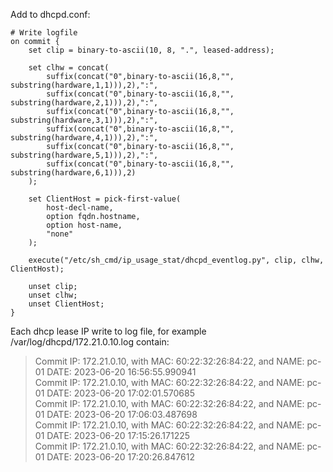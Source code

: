 Add to dhcpd.conf:
```
# Write logfile
on commit {
    set clip = binary-to-ascii(10, 8, ".", leased-address);

    set clhw = concat(
        suffix(concat("0",binary-to-ascii(16,8,"", substring(hardware,1,1))),2),":",
        suffix(concat("0",binary-to-ascii(16,8,"", substring(hardware,2,1))),2),":",
        suffix(concat("0",binary-to-ascii(16,8,"", substring(hardware,3,1))),2),":",
        suffix(concat("0",binary-to-ascii(16,8,"", substring(hardware,4,1))),2),":",
        suffix(concat("0",binary-to-ascii(16,8,"", substring(hardware,5,1))),2),":",
        suffix(concat("0",binary-to-ascii(16,8,"", substring(hardware,6,1))),2)
    );

    set ClientHost = pick-first-value(
        host-decl-name,
        option fqdn.hostname,
        option host-name,
        "none"
    );

    execute("/etc/sh_cmd/ip_usage_stat/dhcpd_eventlog.py", clip, clhw, ClientHost);

    unset clip;
    unset clhw;
    unset ClientHost;
}
```

Each dhcp lease IP write to log file, for example /var/log/dhcpd/172.21.0.10.log contain:

>Commit IP: 172.21.0.10, with MAC: 60:22:32:26:84:22, and NAME: pc-01 DATE: 2023-06-20 16:56:55.990941<br />
>Commit IP: 172.21.0.10, with MAC: 60:22:32:26:84:22, and NAME: pc-01 DATE: 2023-06-20 17:02:01.570685<br />
>Commit IP: 172.21.0.10, with MAC: 60:22:32:26:84:22, and NAME: pc-01 DATE: 2023-06-20 17:06:03.487698<br />
>Commit IP: 172.21.0.10, with MAC: 60:22:32:26:84:22, and NAME: pc-01 DATE: 2023-06-20 17:15:26.171225<br />
>Commit IP: 172.21.0.10, with MAC: 60:22:32:26:84:22, and NAME: pc-01 DATE: 2023-06-20 17:20:26.847612<br />
